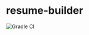 # resume-builder
![Gradle CI](https://github.com/thomoncik/resume-builder/workflows/Gradle%20CI/badge.svg)
